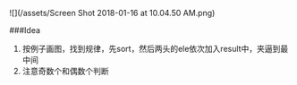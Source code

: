 ![](/assets/Screen Shot 2018-01-16 at 10.04.50 AM.png)

###Idea
1. 按例子画图，找到规律，先sort，然后两头的ele依次加入result中，夹逼到最中间
2. 注意奇数个和偶数个判断
